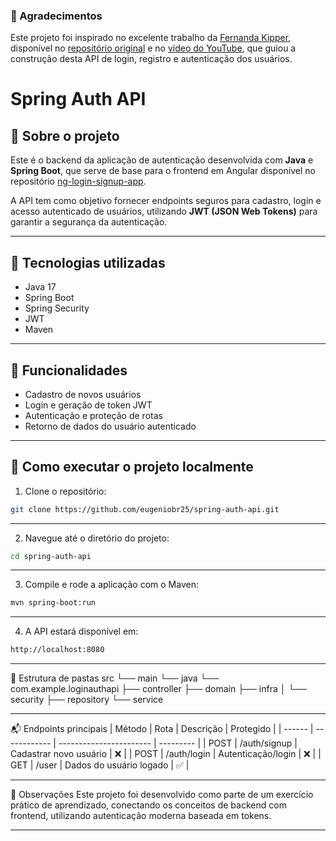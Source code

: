 ### 🙏 Agradecimentos

Este projeto foi inspirado no excelente trabalho da [Fernanda Kipper](https://github.com/Fernanda-Kipper), disponível no [repositório original](https://github.com/Fernanda-Kipper/login-app-backend) e no [vídeo do YouTube](https://www.youtube.com/watch?v=tJCyNV1G0P4), que guiou a construção desta API de login, registro e autenticação dos usuários.

# Spring Auth API

## 📌 Sobre o projeto

Este é o backend da aplicação de autenticação desenvolvida com **Java** e **Spring Boot**, que serve de base para o frontend em Angular disponível no repositório [ng-login-signup-app](https://github.com/eugeniobr25/ng-login-signup-app).

A API tem como objetivo fornecer endpoints seguros para cadastro, login e acesso autenticado de usuários, utilizando **JWT (JSON Web Tokens)** para garantir a segurança da autenticação.

---

## 🚀 Tecnologias utilizadas

- Java 17
- Spring Boot
- Spring Security
- JWT
- Maven

---

## 🔐 Funcionalidades

- Cadastro de novos usuários
- Login e geração de token JWT
- Autenticação e proteção de rotas
- Retorno de dados do usuário autenticado

---

## 🧪 Como executar o projeto localmente

1. Clone o repositório:

```bash
git clone https://github.com/eugeniobr25/spring-auth-api.git
```

---

2. Navegue até o diretório do projeto:

```bash
cd spring-auth-api
```

---

3. Compile e rode a aplicação com o Maven:
   
```bash
mvn spring-boot:run
```

---

4. A API estará disponível em:
   
```bash
http://localhost:8080
```

---

📂 Estrutura de pastas
src
└── main
    └── java
        └── com.example.loginauthapi
            ├── controller
            ├── domain
            ├── infra
            │   └── security
            ├── repository
            └── service

---

📬 Endpoints principais
| Método | Rota         | Descrição               | Protegido |
| ------ | ------------ | ----------------------- | --------- |
| POST   | /auth/signup | Cadastrar novo usuário  | ❌         |
| POST   | /auth/login  | Autenticação/login      | ❌         |
| GET    | /user        | Dados do usuário logado | ✅         |

---

🧠 Observações
Este projeto foi desenvolvido como parte de um exercício prático de aprendizado, conectando os conceitos de backend com frontend, utilizando autenticação moderna baseada em tokens.

---


